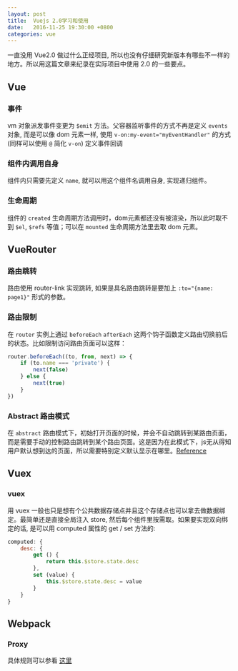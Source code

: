 ```yaml
---
layout: post
title:  Vuejs 2.0学习和使用
date:   2016-11-25 19:30:00 +0800
categories: vue
---
```


一直没用 Vue2.0 做过什么正经项目, 所以也没有仔细研究新版本有哪些不一样的地方。所以用这篇文章来纪录在实际项目中使用 2.0 的一些要点。

## Vue

### 事件
    
vm 对象派发事件变更为 `$emit` 方法。父容器监听事件的方式不再是定义 `events` 对象, 而是可以像 dom 元素一样, 使用 `v-on:my-event="myEventHandler"` 的方式 (同样可以使用 `@` 简化 `v-on`) 定义事件回调

### 组件内调用自身

组件内只需要先定义 `name`, 就可以用这个组件名调用自身, 实现递归组件。

### 生命周期

组件的 `created` 生命周期方法调用时，dom元素都还没有被渲染，所以此时取不到 `$el`, `$refs` 等值；可以在 `mounted` 生命周期方法里去取 dom 元素。

## VueRouter

### 路由跳转

路由使用 router-link 实现跳转, 如果是具名路由跳转是要加上 `:to="{name: page1}"` 形式的参数。

### 路由限制

在 `router` 实例上通过 `beforeEach` `afterEach` 这两个钩子函数定义路由切换前后的状态。比如限制访问路由页面可以这样：

```javascript
router.beforeEach((to, from, next) => {
    if (to.name === 'private') {
        next(false)
    } else {
        next(true)
    }
})
```

### Abstract 路由模式

在 `abstract` 路由模式下，初始打开页面的时候，并会不自动跳转到某路由页面，而是需要手动的控制路由跳转到某个路由页面。这是因为在此模式下，js无从得知用户默认想到达的页面，所以需要特别定义默认显示在哪里。[Reference](https://github.com/vuejs/vue-router/issues/729)

## Vuex 

### vuex

用 vuex 一般也只是想有个公共数据存储点并且这个存储点也可以拿去做数据绑定。最简单还是直接全局注入 store, 然后每个组件里按需取。如果要实现双向绑定的话, 是可以用 computed 属性的 get / set 方法的:

```javascript
computed: {
    desc: {
        get () {
            return this.$store.state.desc
        },
        set (value) {
            this.$store.state.desc = value
        }
    }
}
```

## Webpack

### Proxy

具体规则可以参看 [这里](https://github.com/chimurai/http-proxy-middleware)

